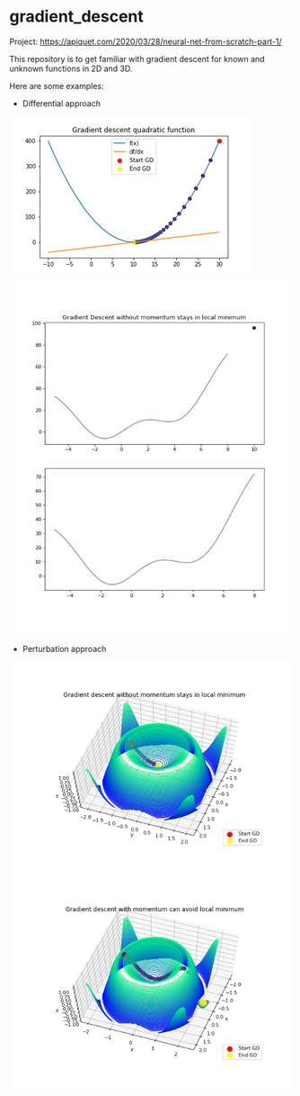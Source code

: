 # gradient_descent

Project: https://apiquet.com/2020/03/28/neural-net-from-scratch-part-1/

This repository is to get familiar with gradient descent for known and unknown functions in 2D and 3D.

Here are some examples:

* Differential approach

![](plots/GD_quadratic.png)
![](plots/2D_GD.gif)

* Perturbation approach

![](plots/3D_GD_without_momentum.png)
![](plots/3D_GD_with_momentum.png)
